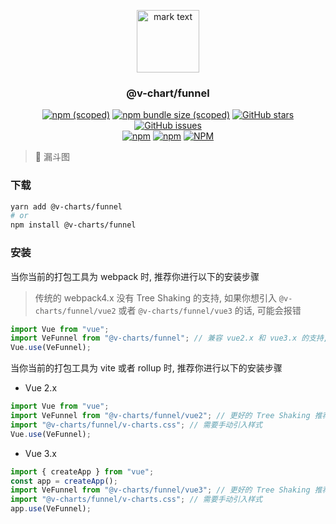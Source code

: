 <p align="center">
<img src="../../docs/.vuepress/public/favicon.ico" alt="mark text" width="100" height="100">
</p>

<h3 align="center">@v-chart/funnel</h3>

<p align="center">
  <a href="https://www.npmjs.com/package/@v-charts/funnel" target="_blank"><img alt="npm (scoped)" src="https://img.shields.io/npm/v/@v-charts/funnel"></a>
  <a href="https://www.npmjs.com/package/@v-charts/funnel" target="_blank"><img alt="npm bundle size (scoped)" src="https://img.shields.io/bundlephobia/min/@v-charts/funnel"></a>
  <a href="https://github.com/denaro-org/v-charts2/stargazers" target="_blank"><img alt="GitHub stars" src="https://img.shields.io/github/stars/@v-charts/funnel"></a>
  <a href="https://github.com/denaro-org/v-charts2/issues" target="_blank"><img alt="GitHub issues" src="https://img.shields.io/github/issues/denaro-org/v-charts2"></a>
  <br />
  <a href="https://www.npmjs.com/package/@v-charts/funnel" target="_blank"><img alt="npm" src="https://img.shields.io/npm/dt/@v-charts/funnel"></a>
  <a href="https://www.npmjs.com/package/@v-charts/funnel" target="_blank"><img alt="npm" src="https://img.shields.io/npm/dm/@v-charts/funnel"></a>
  <a href="https://github.com/denaro-org/v-charts2/blob/main/LICENSE" target="_blank"><img alt="NPM" src="https://img.shields.io/npm/l/@v-charts/funnel"></a>
</p>

> :tada: 漏斗图

### 下载

```bash
yarn add @v-charts/funnel
# or
npm install @v-charts/funnel
```

### 安装

当你当前的打包工具为 webpack 时, 推荐你进行以下的安装步骤

> 传统的 webpack4.x 没有 Tree Shaking 的支持, 如果你想引入 `@v-charts/funnel/vue2` 或者 `@v-charts/funnel/vue3` 的话, 可能会报错

```javascript
import Vue from "vue";
import VeFunnel from "@v-charts/funnel"; // 兼容 vue2.x 和 vue3.x 的支持, 将会自动加载支持 vue2.x 的支持包或者支持 vue3.x 的支持包
Vue.use(VeFunnel);
```

当你当前的打包工具为 vite 或者 rollup 时, 推荐你进行以下的安装步骤

- Vue 2.x

```javascript
import Vue from "vue";
import VeFunnel from "@v-charts/funnel/vue2"; // 更好的 Tree Shaking 推荐引入 vue2.x 的专属支持包
import "@v-charts/funnel/v-charts.css"; // 需要手动引入样式
Vue.use(VeFunnel);
```

- Vue 3.x

```javascript
import { createApp } from "vue";
const app = createApp();
import VeFunnel from "@v-charts/funnel/vue3"; // 更好的 Tree Shaking 推荐引入 vue3.x 的专属支持包
import "@v-charts/funnel/v-charts.css"; // 需要手动引入样式
app.use(VeFunnel);
```
